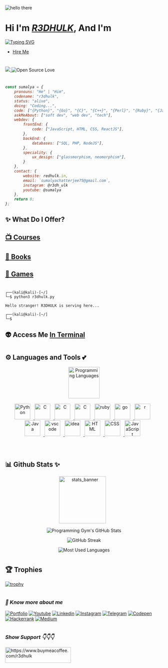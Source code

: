 <img src="https://media4.giphy.com/media/xTiIzJSKB4l7xTouE8/giphy.gif" alt="hello there"><br>

#

<h1>Hi I'm <i><a href="https://github.com/R3DHULK" rel="nofollow"><b>R3DHULK</b></i></a>, And I'm</h1>
<a href="https://git.io/typing-svg"><img src="https://readme-typing-svg.herokuapp.com?font=Fira+Code&pause=1000&color=3FF72C&background=000000&width=435&lines=A+Cyber+Security+Enginner;A+Website+Developer;A+Software+Developer;A+Writer" alt="Typing SVG" /></a>

- [Hire Me](https://www.fiverr.com/r3dh_ulk?up_rollout=true)

#

<a href="https://github.com/Meghna-DAS/github-profile-views-counter">
    <img src="https://komarev.com/ghpvc/?username=r3dhulk">
</a>
<img src="https://camo.githubusercontent.com/ebb72777ae5276b4e841371e0819913f9d0b6dc194f0c1cf7f852c19f3cbc254/68747470733a2f2f6261646765732e66726170736f66742e636f6d2f6f732f76312f6f70656e2d736f757263652e7376673f763d313032" alt="Open Source Love" data-canonical-src="https://badges.frapsoft.com/os/v1/open-source.svg?v=102" style="max-width: 100%;"><i>

#

```javascript
const sumalya = {
    pronouns: "He" | "Him",
    codename: "r3dhulk",
    status: "alive",
    doing: "Coding...",
    code: ["{Python}", "{Go}", "{C}", "{C++}", "{Perl}", "{Ruby}", "{Java}", "{R}"],
    askMeAbout: ["soft dev", "web dev", "tech"],
    webdev: {
        frontEnd: {
            code: ["JavaScript, HTML, CSS, ReactJS"],
        },
        backEnd: {
            databases: ["SQL, PHP, NodeJS"],
        },
        speciality: {
            ux_design: ["glassmorphism, neomorphism"],
        }
    },
    contact: {
        website: redhulk.in,
        email: `sumalyachatterjee75@gmail.com`,
        instagram: @r3dh_ulk
        youtube: @sumalya
    },
    return 0;
};
```

</i><h2><b> ✨ What Do I Offer?</h1></b>

<h2><b><a href="https://r3dhulk.github.io/Courses/"> 📺 Courses </a></b></h2>
<h2><b><a href="https://r3dhulk.github.io/Books/"> 📖 Books </a></b></h2>
<h2><b><a href="https://r3dhulk.github.io/GameZone/"> 🎳 Games </a></b></h2>

#

```
┌──(kali@kali)-[~/]
└─$ python3 r3dhulk.py

Hello stranger! R3DHULK is serving here...

┌──(kali@kali)-[~/]
└─$ 
```

<h2><b> 👽 Access Me <a href="https://r3dhulk.github.io/Terminal/"> In Terminal </a></b><h2>

#

<!-- Languages and Tools -->

<h2><b>⚙️ Languages and Tools 💕</b></h2>
<div align="center" style="display:block;">
    <img width="100px" alt="Programming Languages" src="https://user-images.githubusercontent.com/78341798/194531121-47b0119a-ce00-439d-b586-125f86acb098.png"/> 
</div>
<br>   
<!-- Icons Resources -->
<div align="center"> 
  <a href="https://www.python.org/" target="_blank" rel="noreferrer">
      <img  alt="Python" height="50px" style="padding-right:10px;" src="https://media0.giphy.com/media/KAq5w47R9rmTuvWOWa/giphy.gif"/>
  </a>
  <a href="https://www.cprogramming.com/" target="_blank" rel="noreferrer">
      <img  alt="C" height="50px" style="padding-right:10px;" src="https://media4.giphy.com/media/26gsvly3OshqbUcog/giphy.gif"/>
  </a>
  <a href="https://www.cplusplus.com/" target="_blank" rel="noreferrer">
      <img  alt="C" height="50px" style="padding-right:10px;" src="https://media.tenor.com/DRvsTqR42fcAAAAC/together-cpp.gif"/>
  </a>
  <a href="https://www.perl.org/" target="_blank" rel="noreferrer">
      <img  alt="C" height="50px" style="padding-right:10px;" src="https://e7.pngegg.com/pngimages/237/582/png-clipart-perl-6-programming-language-programmer-ruby-mammal-fauna.png"/>
  </a>
  <a href="https://www.ruby-lang.org/en/" target="_blank" rel="noreferrer">
      <img  alt="ruby" height="50px" style="padding-right:10px;" src="https://res.cloudinary.com/practicaldev/image/fetch/s--mqzd6H57--/c_limit%2Cf_auto%2Cfl_progressive%2Cq_66%2Cw_880/http://i.imgur.com/6ipUqve.gif"/>
  </a>
  <a href="https://go.dev/" target="_blank" rel="noreferrer">
      <img  alt="go" height="50px" style="padding-right:10px;" src="https://storage.googleapis.com/deleplace-sandbox/2019/go-gcf/gopher-dance-long-3x-sign.gif"/>
  </a>
  <a href="https://www.r-project.org/" target="_blank" rel="noreferrer">
      <img  alt="r" height="50px" style="padding-right:10px;" src="https://mir-s3-cdn-cf.behance.net/project_modules/disp/13b69865103673.604e4c08a9314.gif"/>
  </a>
  <a href="https://www.java.com/en/" target="_blank" rel="noreferrer">
      <img  alt="Java" height="50px" style="padding-right:10px;" src="https://i.stack.imgur.com/8NkOQ.gif"/>
  </a>
  <a href="https://code.visualstudio.com/" target="_blank" rel="noreferrer">
      <img  alt="vscode" height="50px" style="padding-right:10px;"src="https://res.cloudinary.com/practicaldev/image/fetch/s--eDUx93PJ--/c_limit%2Cf_auto%2Cfl_progressive%2Cq_66%2Cw_880/https://cdn.sanity.io/images/82qqyrei/production/d0eab98cd583f0b0db13afd90288b53ad5e14e59-828x815.gif"/>
  </a>
  <a href="https://www.jetbrains.com/idea/" target="_blank" rel="noreferrer">
      <img  alt="idea" height="50px" style="padding-right:10px;"src="https://upload.wikimedia.org/wikipedia/commons/thumb/9/9c/IntelliJ_IDEA_Icon.svg/1200px-IntelliJ_IDEA_Icon.svg.png"/>
  </a>
  <a href="https://developer.mozilla.org/en-US/docs/Web/HTML" target="_blank" rel="noreferrer">
      <img  alt="HTML" height="50px" style="padding-right:10px;" src="https://cdn.jsdelivr.net/gh/devicons/devicon/icons/html5/html5-original.svg"/>
  </a>
  <a href="https://developer.mozilla.org/en-US/docs/Web/CSS" target="_blank" rel="noreferrer">
      <img  alt="CSS" height="50px" style="padding-right:10px;" src="https://cdn.jsdelivr.net/gh/devicons/devicon/icons/css3/css3-original.svg"/>
  </a>
  <a href="https://developer.mozilla.org/en-US/docs/Web/JavaScript" target="_blank" rel="noreferrer">
      <img  alt="JavaScript" height="50px" style="padding-right:10px;" src="https://media.tenor.com/TReUojNlZ6wAAAAi/js-javascript.gif"/>
  </a>
</div>
<br>
<br>

#

<h2><b> 📊 Github Stats ✨ </b></h2>
<div class="stats" align="center">

<img  alt="stats_banner" height="150px" style="padding-right:10px;" src="https://user-images.githubusercontent.com/78341798/194534778-d662496c-ae00-4e8d-ae9b-b90912054e7f.gif"/>

![Programming Gym's GitHub Stats](https://github-readme-stats.vercel.app/api?username=r3dhulk&hide=stars&count_private=true&show_icons=true&theme=algolia&border_radius=20)

![GitHub Streak](https://streak-stats.demolab.com?user=r3dhulk&count_private=true&theme=algolia&border_radius=20)

![Most Used Languages](https://github-readme-stats.vercel.app/api/top-langs/?username=r3dhulk&layout=compact&show_icons=true&theme=algolia&border_radius=20)
</div>
<!--  End Stats Cards -->


 #

<h2><b>🏆 Trophies</b></h2>

[![trophy](https://github-profile-trophy.vercel.app/?username=r3dhulk&theme=onedark)](https://github.com/r3dhulk/github-profile-trophy)

#

<h3><b><i> 🔗 Know more about me </h3></b></i>

[![Portfolio](https://img.shields.io/badge/-Portfolio-black?style=for-the-badge&logo=google-chrome&logoColor=white)](https://r3dhulk.github.io/)
[![Youtube](https://img.shields.io/badge/-youtube-black?style=for-the-badge&logo=youtube)](https://youtube.com/@sumalya)
[![Linkedin](https://img.shields.io/badge/-linkedin-black?style=for-the-badge&logo=Linkedin)](https://www.linkedin.com/in/sumalya-chatterjee-676b31262/)
[![Instagram](https://img.shields.io/badge/-Instagram-black?style=for-the-badge&logo=instagram)](https://www.instagram.com/r3dh_ulk/)
[![Telegram](https://img.shields.io/badge/-telegram-black?style=for-the-badge&logo=telegram)](https://telegram.me/r3dhulk)
[![Codepen](https://img.shields.io/badge/-codepen-black?style=for-the-badge&logo=Codepen)](https://codepen.io/R3DHULK)
[![Hackerrank](https://img.shields.io/badge/-hackerrank-black?style=for-the-badge&logo=hackerrank)](https://www.hackerrank.com/sumalyachatterj1?hr_r=1)
[![Medium](https://img.shields.io/badge/-medium-black?style=for-the-badge&logo=Medium)](https://r3dhulk.medium.com/)

#

<h3 align="left"><b><i> Show Support 👇👇👇 </b></i></h3>
<p><a href="https://www.buymeacoffee.com/r3dhulk"> <img align="left" src="https://cdn.buymeacoffee.com/buttons/v2/default-yellow.png" height="50" width="210" alt="https://www.buymeacoffee.com/r3dhulk" /></a></p><br></br><br></br>
